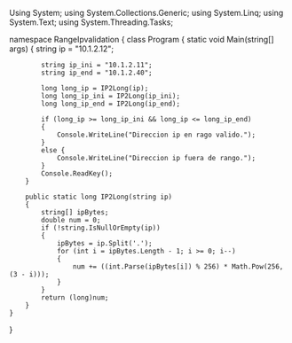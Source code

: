 Using System;
using System.Collections.Generic;
using System.Linq;
using System.Text;
using System.Threading.Tasks;

namespace RangeIpvalidation
{
    class Program
    {
        static void Main(string[] args)
        {
            string ip = "10.1.2.12";

            string ip_ini = "10.1.2.11";
            string ip_end = "10.1.2.40";
            
            long long_ip = IP2Long(ip);
            long long_ip_ini = IP2Long(ip_ini);
            long long_ip_end = IP2Long(ip_end);

            if (long_ip >= long_ip_ini && long_ip <= long_ip_end)
            {
                Console.WriteLine("Direccion ip en rago valido.");
            }
            else {
                Console.WriteLine("Direccion ip fuera de rango.");
            }
            Console.ReadKey();
        }

        public static long IP2Long(string ip)
        {
            string[] ipBytes;
            double num = 0;
            if (!string.IsNullOrEmpty(ip))
            {
                ipBytes = ip.Split('.');
                for (int i = ipBytes.Length - 1; i >= 0; i--)
                {
                    num += ((int.Parse(ipBytes[i]) % 256) * Math.Pow(256, (3 - i)));
                }
            }
            return (long)num;
        }
    }
}

